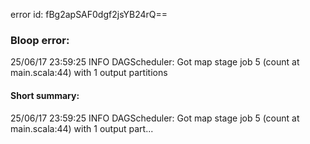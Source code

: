 error id: fBg2apSAF0dgf2jsYB24rQ==
### Bloop error:

25/06/17 23:59:25 INFO DAGScheduler: Got map stage job 5 (count at main.scala:44) with 1 output partitions
#### Short summary: 

25/06/17 23:59:25 INFO DAGScheduler: Got map stage job 5 (count at main.scala:44) with 1 output part...